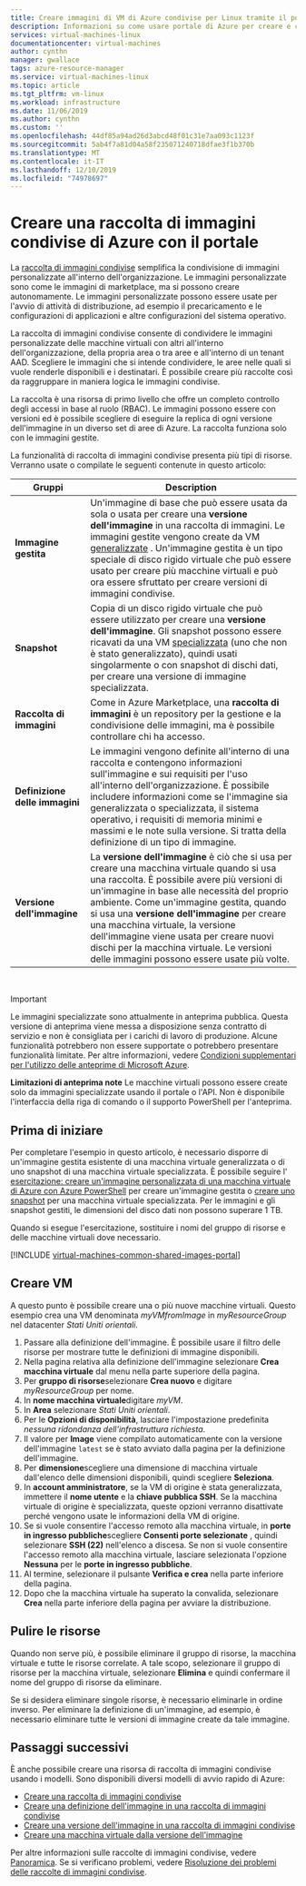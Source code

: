 ```yaml
---
title: Creare immagini di VM di Azure condivise per Linux tramite il portale
description: Informazioni su come usare portale di Azure per creare e condividere immagini di macchine virtuali.
services: virtual-machines-linux
documentationcenter: virtual-machines
author: cynthn
manager: gwallace
tags: azure-resource-manager
ms.service: virtual-machines-linux
ms.topic: article
ms.tgt_pltfrm: vm-linux
ms.workload: infrastructure
ms.date: 11/06/2019
ms.author: cynthn
ms.custom: ''
ms.openlocfilehash: 44df85a94ad26d3abcd48f01c31e7aa093c1123f
ms.sourcegitcommit: 5ab4f7a81d04a58f235071240718dfae3f1b370b
ms.translationtype: MT
ms.contentlocale: it-IT
ms.lasthandoff: 12/10/2019
ms.locfileid: "74978697"
---
```

# <a name="create-an-azure-shared-image-gallery-using-the-portal"></a>Creare una raccolta di immagini condivise di Azure con il portale

La [raccolta di immagini condivise](shared-image-galleries.md) semplifica la condivisione di immagini personalizzate all'interno dell'organizzazione. Le immagini personalizzate sono come le immagini di marketplace, ma si possono creare autonomamente. Le immagini personalizzate possono essere usate per l'avvio di attività di distribuzione, ad esempio il precaricamento e le configurazioni di applicazioni e altre configurazioni del sistema operativo. 

La raccolta di immagini condivise consente di condividere le immagini personalizzate delle macchine virtuali con altri all'interno dell'organizzazione, della propria area o tra aree e all'interno di un tenant AAD. Scegliere le immagini che si intende condividere, le aree nelle quali si vuole renderle disponibili e i destinatari. È possibile creare più raccolte così da raggruppare in maniera logica le immagini condivise. 

La raccolta è una risorsa di primo livello che offre un completo controllo degli accessi in base al ruolo (RBAC). Le immagini possono essere con versioni ed è possibile scegliere di eseguire la replica di ogni versione dell'immagine in un diverso set di aree di Azure. La raccolta funziona solo con le immagini gestite.

La funzionalità di raccolta di immagini condivise presenta più tipi di risorse. Verranno usate o compilate le seguenti contenute in questo articolo:

| Gruppi | Description|
|----------|------------|
| **Immagine gestita** | Un'immagine di base che può essere usata da sola o usata per creare una **versione dell'immagine** in una raccolta di immagini. Le immagini gestite vengono create da VM [generalizzate](shared-image-galleries.md#generalized-and-specialized-images) . Un'immagine gestita è un tipo speciale di disco rigido virtuale che può essere usato per creare più macchine virtuali e può ora essere sfruttato per creare versioni di immagini condivise. |
| **Snapshot** | Copia di un disco rigido virtuale che può essere utilizzato per creare una **versione dell'immagine**. Gli snapshot possono essere ricavati da una VM [specializzata](shared-image-galleries.md#generalized-and-specialized-images) (uno che non è stato generalizzato), quindi usati singolarmente o con snapshot di dischi dati, per creare una versione di immagine specializzata.
| **Raccolta di immagini** | Come in Azure Marketplace, una **raccolta di immagini** è un repository per la gestione e la condivisione delle immagini, ma è possibile controllare chi ha accesso. |
| **Definizione delle immagini** | Le immagini vengono definite all'interno di una raccolta e contengono informazioni sull'immagine e sui requisiti per l'uso all'interno dell'organizzazione. È possibile includere informazioni come se l'immagine sia generalizzata o specializzata, il sistema operativo, i requisiti di memoria minimi e massimi e le note sulla versione. Si tratta della definizione di un tipo di immagine. |
| **Versione dell'immagine** | La **versione dell'immagine** è ciò che si usa per creare una macchina virtuale quando si usa una raccolta. È possibile avere più versioni di un'immagine in base alle necessità del proprio ambiente. Come un'immagine gestita, quando si usa una **versione dell'immagine** per creare una macchina virtuale, la versione dell'immagine viene usata per creare nuovi dischi per la macchina virtuale. Le versioni delle immagini possono essere usate più volte. |

<br>

> [!IMPORTANT]
> Le immagini specializzate sono attualmente in anteprima pubblica.
> Questa versione di anteprima viene messa a disposizione senza contratto di servizio e non è consigliata per i carichi di lavoro di produzione. Alcune funzionalità potrebbero non essere supportate o potrebbero presentare funzionalità limitate. Per altre informazioni, vedere [Condizioni supplementari per l'utilizzo delle anteprime di Microsoft Azure](https://azure.microsoft.com/support/legal/preview-supplemental-terms/).
>
> **Limitazioni di anteprima note** Le macchine virtuali possono essere create solo da immagini specializzate usando il portale o l'API. Non è disponibile l'interfaccia della riga di comando o il supporto PowerShell per l'anteprima.


## <a name="before-you-begin"></a>Prima di iniziare

Per completare l'esempio in questo articolo, è necessario disporre di un'immagine gestita esistente di una macchina virtuale generalizzata o di uno snapshot di una macchina virtuale specializzata. È possibile seguire l' [esercitazione: creare un'immagine personalizzata di una macchina virtuale di Azure con Azure PowerShell](tutorial-custom-images.md) per creare un'immagine gestita o [creare uno snapshot](../windows/snapshot-copy-managed-disk.md) per una macchina virtuale specializzata. Per le immagini e gli snapshot gestiti, le dimensioni del disco dati non possono superare 1 TB.

Quando si esegue l'esercitazione, sostituire i nomi del gruppo di risorse e delle macchine virtuali dove necessario.

 
[!INCLUDE [virtual-machines-common-shared-images-portal](../../../includes/virtual-machines-common-shared-images-portal.md)]

## <a name="create-vms"></a>Creare VM 

A questo punto è possibile creare una o più nuove macchine virtuali. Questo esempio crea una VM denominata *myVMfromImage* in *myResourceGroup* nel datacenter *Stati Uniti orientali*.

1. Passare alla definizione dell'immagine. È possibile usare il filtro delle risorse per mostrare tutte le definizioni di immagine disponibili.
1. Nella pagina relativa alla definizione dell'immagine selezionare **Crea macchina virtuale** dal menu nella parte superiore della pagina.
1. Per **gruppo di risorse**selezionare **Crea nuovo** e digitare *myResourceGroup* per nome.
1. In **nome macchina virtuale**digitare *myVM*.
1. In **Area** selezionare *Stati Uniti orientali*.
1. Per le **Opzioni di disponibilità**, lasciare l'impostazione predefinita *nessuna ridondanza dell'infrastruttura richiesta*.
1. Il valore per **Image** viene compilato automaticamente con la versione dell'immagine `latest` se è stato avviato dalla pagina per la definizione dell'immagine.
1. Per **dimensione**scegliere una dimensione di macchina virtuale dall'elenco delle dimensioni disponibili, quindi scegliere **Seleziona**.
1. In **account amministratore**, se la VM di origine è stata generalizzata, immettere il **nome utente** e la **chiave pubblica SSH**. Se la macchina virtuale di origine è specializzata, queste opzioni verranno disattivate perché vengono usate le informazioni della VM di origine.
1. Se si vuole consentire l'accesso remoto alla macchina virtuale, in **porte in ingresso pubbliche**scegliere **Consenti porte selezionate** , quindi selezionare **SSH (22)** nell'elenco a discesa. Se non si vuole consentire l'accesso remoto alla macchina virtuale, lasciare selezionata l'opzione **Nessuna** per le **porte in ingresso pubbliche**.
1. Al termine, selezionare il pulsante **Verifica e crea** nella parte inferiore della pagina.
1. Dopo che la macchina virtuale ha superato la convalida, selezionare **Crea** nella parte inferiore della pagina per avviare la distribuzione.


## <a name="clean-up-resources"></a>Pulire le risorse

Quando non serve più, è possibile eliminare il gruppo di risorse, la macchina virtuale e tutte le risorse correlate. A tale scopo, selezionare il gruppo di risorse per la macchina virtuale, selezionare **Elimina** e quindi confermare il nome del gruppo di risorse da eliminare.

Se si desidera eliminare singole risorse, è necessario eliminarle in ordine inverso. Per eliminare la definizione di un'immagine, ad esempio, è necessario eliminare tutte le versioni di immagine create da tale immagine.

## <a name="next-steps"></a>Passaggi successivi

È anche possibile creare una risorsa di raccolta di immagini condivise usando i modelli. Sono disponibili diversi modelli di avvio rapido di Azure: 

- [Creare una raccolta di immagini condivise](https://azure.microsoft.com/resources/templates/101-sig-create/)
- [Creare una definizione dell'immagine in una raccolta di immagini condivise](https://azure.microsoft.com/resources/templates/101-sig-image-definition-create/)
- [Creare una versione dell'immagine in una raccolta di immagini condivise](https://azure.microsoft.com/resources/templates/101-sig-image-version-create/)
- [Creare una macchina virtuale dalla versione dell'immagine](https://azure.microsoft.com/resources/templates/101-vm-from-sig/)

Per altre informazioni sulle raccolte di immagini condivise, vedere [Panoramica](shared-image-galleries.md). Se si verificano problemi, vedere [Risoluzione dei problemi delle raccolte di immagini condivise](troubleshooting-shared-images.md).

